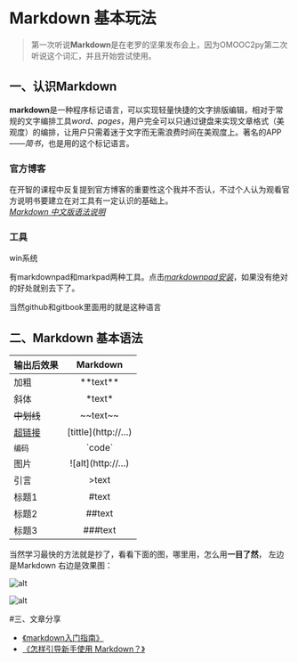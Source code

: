 # Markdown 基本玩法

>第一次听说**Markdown**是在老罗的坚果发布会上，因为OMOOC2py第二次听说这个词汇，并且开始尝试使用。  

## 一、认识Markdown

**markdown**是一种程序标记语言，可以实现轻量快捷的文字排版编辑，相对于常规的文字编排工具*word*、*pages*，用户完全可以只通过键盘来实现文章格式（美观度）的编排，让用户只需着迷于文字而无需浪费时间在美观度上。著名的APP——*简书*，也是用的这个标记语言。

### 官方博客
在开智的课程中反复提到官方博客的重要性这个我并不否认，不过个人认为观看官方说明书要建立在对工具有一定认识的基础上。  
[*Markdown 中文版语法说明*](http://wowubuntu.com/markdown/#list)

### 工具

win系统

有markdownpad和markpad两种工具。点击[*markdownpad安装*](http://jingyan.baidu.com/article/ca41422fe209271eaf99ed7c.html)，如果没有绝对的好处就别去下了。

当然github和gitbook里面用的就是这种语言

## 二、Markdown 基本语法

|输出后效果     | Markdown          |
| :-------------|:-------------:    |
| 加粗          |\*\*text\*\*       |
| 斜体          |\*text\*           |
| ~~中划线~~    | \~~text~~         |      
|[超链接]()     |\[tittle](http://…)|
|`编码`         |\`code`            |
|图片           |\!\[alt](http://…) |
|引言           |>text              |
|标题1          |#text              |
|标题2          |##text             |  
|标题3          |###text            |


当然学习最快的方法就是抄了，看看下面的图，哪里用，怎么用**一目了然**，
左边是Markdown 右边是效果图：

![alt](http://cdn.sspai.com/attachment/thumbnail/2014/04/15/4f47235736535ed5932b15bdef64263b10f73_mw_800_wm_1_wmp_3.jpg)

![alt](https://pic1.zhimg.com/0b41886576e8fd8e36e81d217c7f3e6c_r.jpg)

#三、文章分享

- [《markdown入门指南》](http://www.jianshu.com/p/1e402922ee32/)
- [《怎样引导新手使用 Markdown？》](http://www.zhihu.com/question/20409634)
